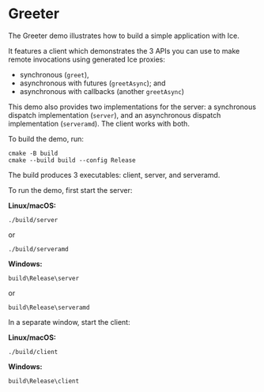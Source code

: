 # Greeter

The Greeter demo illustrates how to build a simple application with Ice.

It features a client which demonstrates the 3 APIs you can use to make remote invocations using generated Ice proxies:

- synchronous (`greet`),
- asynchronous with futures (`greetAsync`); and
- asynchronous with callbacks (another `greetAsync`)

This demo also provides two implementations for the server: a synchronous dispatch implementation (`server`), and an
asynchronous dispatch implementation (`serveramd`). The client works with both.

To build the demo, run:

```shell
cmake -B build
cmake --build build --config Release
```

The build produces 3 executables: client, server, and serveramd.

To run the demo, first start the server:

**Linux/macOS:**

```shell
./build/server
```

or

```shell
./build/serveramd
```

**Windows:**

```shell
build\Release\server
```

or

```shell
build\Release\serveramd
```

In a separate window, start the client:

**Linux/macOS:**

```shell
./build/client
```

**Windows:**

```shell
build\Release\client
```
